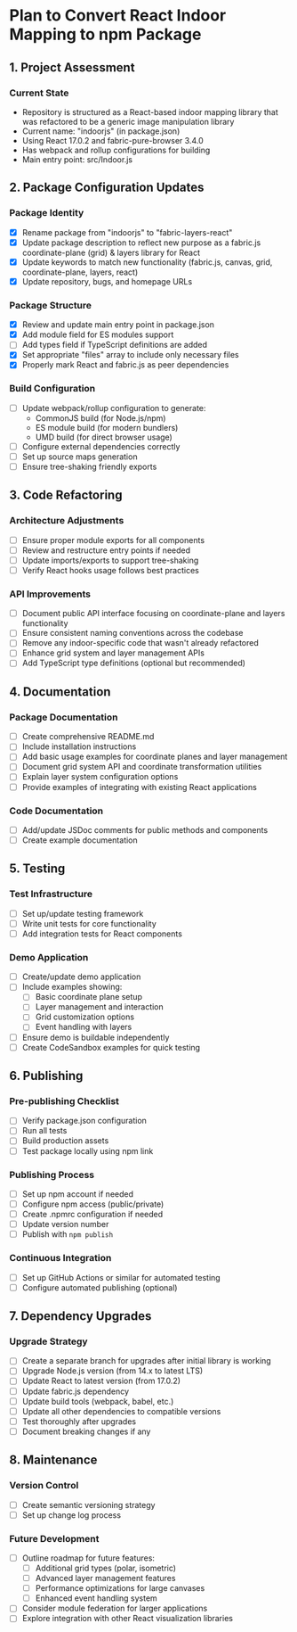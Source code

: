 # Plan to Convert React Indoor Mapping to npm Package

## 1. Project Assessment

### Current State
- Repository is structured as a React-based indoor mapping library that was refactored to be a generic image manipulation library
- Current name: "indoorjs" (in package.json)
- Using React 17.0.2 and fabric-pure-browser 3.4.0
- Has webpack and rollup configurations for building
- Main entry point: src/Indoor.js

## 2. Package Configuration Updates

### Package Identity
- [x] Rename package from "indoorjs" to "fabric-layers-react"
- [x] Update package description to reflect new purpose as a fabric.js coordinate-plane (grid) & layers library for React
- [x] Update keywords to match new functionality (fabric.js, canvas, grid, coordinate-plane, layers, react)
- [x] Update repository, bugs, and homepage URLs

### Package Structure
- [x] Review and update main entry point in package.json
- [x] Add module field for ES modules support
- [ ] Add types field if TypeScript definitions are added
- [x] Set appropriate "files" array to include only necessary files
- [x] Properly mark React and fabric.js as peer dependencies

### Build Configuration
- [ ] Update webpack/rollup configuration to generate:
  - CommonJS build (for Node.js/npm)
  - ES module build (for modern bundlers)
  - UMD build (for direct browser usage)
- [ ] Configure external dependencies correctly
- [ ] Set up source maps generation
- [ ] Ensure tree-shaking friendly exports

## 3. Code Refactoring

### Architecture Adjustments
- [ ] Ensure proper module exports for all components
- [ ] Review and restructure entry points if needed
- [ ] Update imports/exports to support tree-shaking
- [ ] Verify React hooks usage follows best practices

### API Improvements
- [ ] Document public API interface focusing on coordinate-plane and layers functionality
- [ ] Ensure consistent naming conventions across the codebase
- [ ] Remove any indoor-specific code that wasn't already refactored
- [ ] Enhance grid system and layer management APIs
- [ ] Add TypeScript type definitions (optional but recommended)

## 4. Documentation

### Package Documentation
- [ ] Create comprehensive README.md
- [ ] Include installation instructions
- [ ] Add basic usage examples for coordinate planes and layer management
- [ ] Document grid system API and coordinate transformation utilities
- [ ] Explain layer system configuration options
- [ ] Provide examples of integrating with existing React applications

### Code Documentation
- [ ] Add/update JSDoc comments for public methods and components
- [ ] Create example documentation

## 5. Testing

### Test Infrastructure
- [ ] Set up/update testing framework
- [ ] Write unit tests for core functionality
- [ ] Add integration tests for React components

### Demo Application
- [ ] Create/update demo application
- [ ] Include examples showing:
  - [ ] Basic coordinate plane setup
  - [ ] Layer management and interaction
  - [ ] Grid customization options
  - [ ] Event handling with layers
- [ ] Ensure demo is buildable independently
- [ ] Create CodeSandbox examples for quick testing

## 6. Publishing

### Pre-publishing Checklist
- [ ] Verify package.json configuration
- [ ] Run all tests
- [ ] Build production assets
- [ ] Test package locally using npm link

### Publishing Process
- [ ] Set up npm account if needed
- [ ] Configure npm access (public/private)
- [ ] Create .npmrc configuration if needed
- [ ] Update version number
- [ ] Publish with `npm publish`

### Continuous Integration
- [ ] Set up GitHub Actions or similar for automated testing
- [ ] Configure automated publishing (optional)

## 7. Dependency Upgrades

### Upgrade Strategy
- [ ] Create a separate branch for upgrades after initial library is working
- [ ] Upgrade Node.js version (from 14.x to latest LTS)
- [ ] Update React to latest version (from 17.0.2)
- [ ] Update fabric.js dependency
- [ ] Update build tools (webpack, babel, etc.)
- [ ] Update all other dependencies to compatible versions
- [ ] Test thoroughly after upgrades
- [ ] Document breaking changes if any

## 8. Maintenance

### Version Control
- [ ] Create semantic versioning strategy
- [ ] Set up change log process

### Future Development
- [ ] Outline roadmap for future features:
  - [ ] Additional grid types (polar, isometric)
  - [ ] Advanced layer management features
  - [ ] Performance optimizations for large canvases
  - [ ] Enhanced event handling system
- [ ] Consider module federation for larger applications
- [ ] Explore integration with other React visualization libraries
